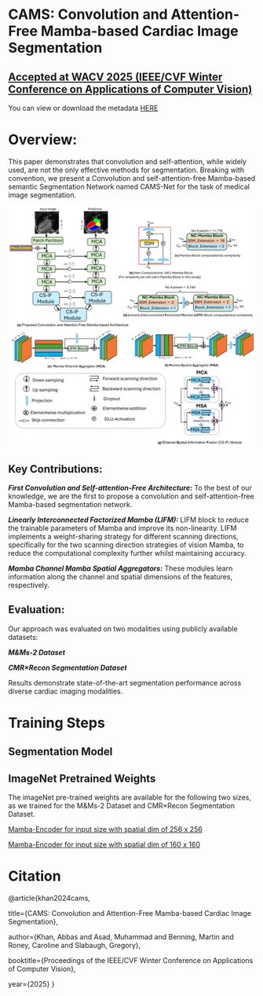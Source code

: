 # CAMS: Convolution and Attention-Free Mamba-based Cardiac Image Segmentation

## [Accepted at WACV 2025 (IEEE/CVF Winter Conference on Applications of Computer Vision)](https://wacv2025.thecvf.com/)

You can view or download the metadata [HERE](https://arxiv.org/abs/2406.05786)


# Overview:
This paper demonstrates that convolution and self-attention, while widely used, are not the only effective methods for segmentation. Breaking with convention, we present a Convolution and self-attention-free Mamba-based semantic Segmentation Network named CAMS-Net for the task of medical image segmentation.

![image](https://github.com/kabbas570/CAMS-Net/blob/052ac53b678a907be29aaca6b4abdd7dbd973d7a/figures/main_r2.png)

## Key Contributions:
***First Convolution and Self-attention-Free Architecture:*** To the best of our knowledge, we are the first to propose a convolution and self-attention-free Mamba-based segmentation network. 

***Linearly Interconnected Factorized Mamba (LIFM):***  LIFM block to reduce the trainable parameters of Mamba and improve its non-linearity. LIFM implements a weight-sharing strategy for different scanning directions, specifically for the two scanning direction strategies of vision Mamba, to reduce the computational complexity further whilst maintaining accuracy.

***Mamba Channel Mamba Spatial Aggregators:***   These modules learn information along the channel and spatial dimensions of the features, respectively.

## Evaluation:
Our approach was evaluated on two modalities using publicly available datasets:

***M&Ms-2 Dataset***

***CMR×Recon Segmentation Dataset***

Results demonstrate state-of-the-art segmentation performance across diverse cardiac imaging modalities.

# Training Steps

## Segmentation Model 

## ImageNet Pretrained Weights
The imageNet pre-trained weights are available for the following two sizes, as we trained for the M&Ms-2 Dataset and CMR×Recon Segmentation Dataset.

[Mamba-Encoder for input size with spatial dim of 256 x 256](https://drive.google.com/open?id=1IMmrYufVxRek3sVfrY1FZDax0NVpQy7g&usp=drive_copy)

[Mamba-Encoder for input size with spatial dim of 160 x 160](https://drive.google.com/open?id=1zmxagS6x7_osxNpoQxICSvNltVuNxJTC&usp=drive_copy)





# Citation
@article{khan2024cams,

  title={CAMS: Convolution and Attention-Free Mamba-based Cardiac Image Segmentation},
  
  author={Khan, Abbas and Asad, Muhammad and Benning, Martin and Roney, Caroline and Slabaugh, Gregory},
  
  booktitle={Proceedings of the IEEE/CVF Winter Conference on Applications of Computer Vision},
  
  year={2025}
}

